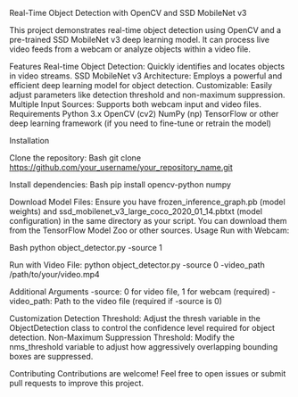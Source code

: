 Real-Time Object Detection with OpenCV and SSD MobileNet v3

This project demonstrates real-time object detection using OpenCV and a pre-trained SSD MobileNet v3 deep learning model. It can process live video feeds from a webcam or analyze objects within a video file.

Features
Real-time Object Detection: Quickly identifies and locates objects in video streams.
SSD MobileNet v3 Architecture: Employs a powerful and efficient deep learning model for object detection.
Customizable: Easily adjust parameters like detection threshold and non-maximum suppression.
Multiple Input Sources: Supports both webcam input and video files.
Requirements
Python 3.x
OpenCV (cv2)
NumPy (np)
TensorFlow or other deep learning framework (if you need to fine-tune or retrain the model)

Installation

Clone the repository:
Bash
git clone https://github.com/your_username/your_repository_name.git

Install dependencies:
Bash
pip install opencv-python numpy

Download Model Files:
Ensure you have frozen_inference_graph.pb (model weights) and ssd_mobilenet_v3_large_coco_2020_01_14.pbtxt (model configuration) in the same directory as your script. You can download them from the TensorFlow Model Zoo or other sources.
Usage
Run with Webcam:

Bash
python object_detector.py -source 1

Run with Video File:
python object_detector.py -source 0 -video_path /path/to/your/video.mp4 

Additional Arguments
-source: 0 for video file, 1 for webcam (required)
-video_path: Path to the video file (required if -source is 0)

Customization
Detection Threshold: Adjust the thresh variable in the ObjectDetection class to control the confidence level required for object detection.
Non-Maximum Suppression Threshold: Modify the nms_threshold variable to adjust how aggressively overlapping bounding boxes are suppressed.

Contributing
Contributions are welcome! Feel free to open issues or submit pull requests to improve this project.
